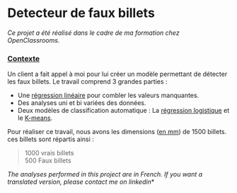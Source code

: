 # Detecteur de faux billets
*Ce projet a été réalisé dans le cadre de ma formation chez OpenClassrooms.*

### <ins>Contexte</ins>  
Un client a fait appel à moi pour lui créer un modèle permettant de détecter les faux billets. Le travail comprend 3 grandes parties :

* Une <ins>régression linéaire</ins> pour combler les valeurs manquantes.  
* Des analyses uni et bi variées des données.  
* Deux modèles de classification automatique : La <ins>régression logistique</ins> et le <ins>K-means</ins>.

Pour réaliser ce travail, nous avons les dimensions (<ins>en mm</ins>) de 1500 billets.  
ces billets sont répartis ainsi :
>1000 vrais billets  
>500 Faux billets
 
*The analyses performed in this project are in French. If you want a translated version, please contact me on linkedin**
